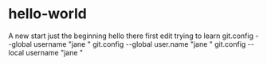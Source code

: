 # hello-world
A new start just the beginning 
hello there first edit 
trying to learn
git.config --global username "jane "
git.config --global user.name "jane "
git.config --local username "jane "

